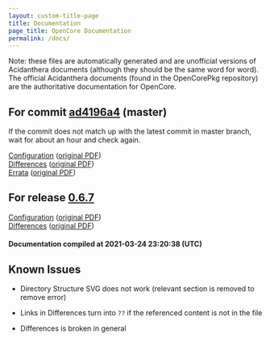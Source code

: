 ```yaml
---
layout: custom-title-page
title: Documentation
page_title: OpenCore Documentation
permalink: /docs/
---
```

Note: these files are automatically generated and are unofficial versions of Acidanthera documents (although they should be the same word for word). The official Acidanthera documents (found in the OpenCorePkg repository) are the authoritative documentation for OpenCore.

## For commit [ad4196a4](https://github.com/acidanthera/OpenCorePkg/tree/ad4196a4f3d10c7c88ffd4f80bfdbb16e19e559e) (master)

If the commit does not match up with the latest commit in master branch, wait for about an hour and check again.

[Configuration](latest/Configuration.html) ([original PDF](https://github.com/acidanthera/OpenCorePkg/blob/ad4196a4f3d10c7c88ffd4f80bfdbb16e19e559e/Docs/Configuration.pdf))
<br>
[Differences](latest/Differences.html) ([original PDF](https://github.com/acidanthera/OpenCorePkg/blob/ad4196a4f3d10c7c88ffd4f80bfdbb16e19e559e/Docs/Differences/Differences.pdf))
<br>
[Errata](latest/Errata.html) ([original PDF](https://github.com/acidanthera/OpenCorePkg/blob/ad4196a4f3d10c7c88ffd4f80bfdbb16e19e559e/Docs/Errata/Errata.pdf))

## For release [0.6.7](https://github.com/acidanthera/OpenCorePkg/tree/0.6.7)

[Configuration](release/Configuration.html) ([original PDF](https://github.com/acidanthera/OpenCorePkg/blob/0.6.7/Docs/Configuration.pdf))
<br>
[Differences](release/Differences.html) ([original PDF](https://github.com/acidanthera/OpenCorePkg/blob/0.6.7/Docs/Differences/Differences.pdf))

#### Documentation compiled at 2021-03-24 23:20:38 (UTC)

## Known Issues

* Directory Structure SVG does not work (relevant section is removed to remove error)

* Links in Differences turn into `??` if the referenced content is not in the file

* Differences is broken in general
